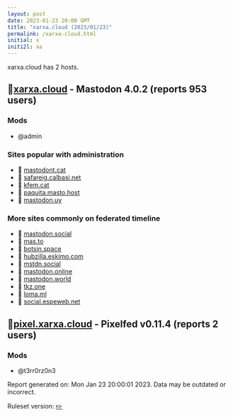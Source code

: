 ```yaml
---
layout: post
date: 2023-01-23 20:00 GMT
title: "xarxa.cloud (2023/01/23)"
permalink: /xarxa-cloud.html
initial: x
initi2l: xa
---
```


xarxa.cloud has 2 hosts.

## 🐘[xarxa.cloud](https://xarxa.cloud) - Mastodon 4.0.2 (reports 953 users)

### Mods
 * @admin

### Sites popular with administration

* 🐘 [mastodont.cat](/mastodont-cat.html)
* 🐘 [safareig.calbasi.net](/safareig-calbasi-net.html)
* 🐘 [kfem.cat](/kfem-cat.html)
* 🐘 [paquita.masto.host](/paquita-masto-host.html)
* 🐘 [mastodon.uy](/mastodon-uy.html)

### More sites commonly on federated timeline

* 🐘 [mastodon.social](/mastodon-social.html)
* 🐘 [mas.to](/mas-to.html)
* 🐘 [botsin.space](/botsin-space.html)
* 🐘 [hubzilla.eskimo.com](/hubzilla-eskimo-com.html)
* 🐘 [mstdn.social](/mstdn-social.html)
* 🐘 [mastodon.online](/mastodon-online.html)
* 🐘 [mastodon.world](/mastodon-world.html)
* 🐘 [tkz.one](/tkz-one.html)
* 🐘 [loma.ml](/loma-ml.html)
* 🐘 [social.espeweb.net](/social-espeweb-net.html)

## 🐘[pixel.xarxa.cloud](https://pixel.xarxa.cloud) - Pixelfed v0.11.4 (reports 2 users)

### Mods
 * @t3rr0rz0n3

Report generated on: Mon Jan 23 20:00:01 2023. Data may be outdated or incorrect.

Ruleset version: [✏️](/version-pencil)
